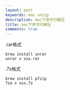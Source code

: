 ```yaml
---
layout: post
keywords: mac unzip
description: mac下命令行解压
title: mac下命令行解压
comments: true
---
```



.rar格式
```
brew install unrar
unrar x xxx.rar
```

.7z格式
```
brew install p7zip
7za x xxx.7z
```
